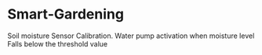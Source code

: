 # Smart-Gardening
Soil moisture Sensor Calibration.
Water pump activation when moisture level Falls below the threshold value
